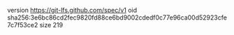 version https://git-lfs.github.com/spec/v1
oid sha256:3e6bc86cd2fec9820fd88ce6bd9002cdedf0c77e96ca00d52923cfe7c7f53ce2
size 219
